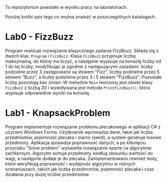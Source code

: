 To repozytorium powstało w wyniku pracy na labolatoriach.

Poniżej krótki spis tego co można znaleźć w poszczególnych katalogach.

# Lab0 - FizzBuzz

Program realizuje rozwiązanie klasycznego zadania FizzBuzz. Składa się z dwóch klas: `Program` i `FizzBuzz`. Klasa `FizzBuzz` przyjmuje liczbę maksymalną, do której ma liczyć, a następnie wypisuje na konsolę liczby od 1 do tej liczby, modyfikując je zgodnie z następującymi zasadami: liczby podzielne przez 3 zastępowane są słowem "Fizz", liczby podzielne przez 5 słowem "Buzz", a liczby podzielne przez 3 i 5 słowem "FizzBuzz". Pozostałe liczby pozostają bez zmian. W metodzie `Main` tworzony jest obiekt klasy `FizzBuzz` z liczbą 20 i wywoływana jest metoda `PrintFizzBuzz()`, która wypisuje odpowiednie wyniki na konsolę.

# Lab1 - KnapsackProblem

Program implementuje rozwiązanie problemu plecakowego w aplikacji C# z użyciem Windows Forms. Użytkownik wprowadza dane, takie jak liczba przedmiotów, pojemność plecaka i ziarno (seed), a system generuje losowe przedmioty. Aplikacja sprawdza poprawność danych, a po kliknięciu przycisku "Solve problem" wyświetla rozwiązanie oparte na algorytmie zachłannym. Algorytm sortuje przedmioty według stosunku wartości do wagi, a następnie dodaje je do plecaka. Zaimplementowano również testy, które weryfikują poprawność i wydajność algorytmu w różnych scenariuszach, takich jak liczba przedmiotów, pojemność plecaka i czas działania przy dużej liczbie przedmiotów.
